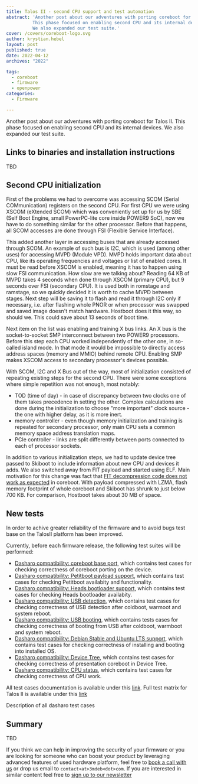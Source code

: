 ```yaml
---
title: Talos II - second CPU support and test automation
abstract: 'Another post about our adventures with porting coreboot for Talos II.
          This phase focused on enabling second CPU and its internal devices.
          We also expanded our test suite.'
cover: /covers/coreboot-logo.svg
author: krystian.hebel
layout: post
published: true
date: 2022-04-12
archives: "2022"

tags:
  - coreboot
  - firmware
  - openpower
categories:
  - Firmware

---
```


Another post about our adventures with porting coreboot for Talos II. This phase
focused on enabling second CPU and its internal devices. We also expanded our
test suite.

## Links to binaries and installation instructions

TBD

## Second CPU initialization

First of the problems we had to overcome was accessing SCOM (Serial
COMmunication) registers on the second CPU. For first CPU we were using XSCOM
(eXtended SCOM) which was conveniently set up for us by SBE (Self Boot Engine,
small PowerPC-lite core inside POWER9 SoC), now we have to do something similar
for the other processor. Before that happens, all SCOM accesses are done through
FSI (Flexible Service Interface).

This added another layer in accessing buses that are already accessed through
SCOM. An example of such bus is I2C, which is used (among other uses) for
accessing MVPD (Module VPD). MVPD holds important data about CPU, like its
operating frequencies and voltages or list of enabled cores. It must be read
before XSCOM is enabled, meaning it has to happen using slow FSI communication.
How slow are we talking about? Reading 64 KB of MVPD takes 4 seconds when done
through XSCOM (primary CPU), but 9 seconds over FSI (secondary CPU). It is used
both in romstage and ramstage, so we quickly decided it is worth to cache MVPD
between stages. Next step will be saving it to flash and read it through I2C
only if necessary, i.e. after flashing whole PNOR or when processor was swapped
and saved image doesn't match hardware. Hostboot does it this way, so should we.
This could save about 13 seconds of boot time.

Next item on the list was enabling and training X bus links. An X bus is the
socket-to-socket SMP interconnect between two POWER9 processors. Before this
step each CPU worked independently of the other one, in so-called island mode.
In that mode it would be impossible to directly access address spaces (memory
and MMIO) behind remote CPU. Enabling SMP makes XSCOM access to secondary
processor's devices possible.

With SCOM, I2C and X Bus out of the way, most of initialization consisted of
repeating existing steps for the second CPU. There were some exceptions where
simple repetition was not enough, most notably:

- TOD (time of day) - in case of discrepancy between two clocks one of them
  takes precedence in setting the other. Complex calculations are done during
  the initialization to choose "more important" clock source - the one with
  higher delay, as it is more inert.
- memory controller - even though memory initialization and training is repeated
  for secondary processor, only main CPU sets a common memory space address
  translation maps.
- PCIe controller - links are split differently between ports connected to each
  of processor sockets.

In addition to various initialization steps, we had to update device tree passed
to Skiboot to include information about new CPU and devices it adds. We also
switched away from FIT payload and started using ELF. Main motivation for this
change was fact that [FIT decompression code does not work as expected](https://mail.coreboot.org/hyperkitty/list/coreboot@coreboot.org/thread/6EZWU7YPUJE564GNCV7U32IXWPFTV7FB/)
in coreboot. With payload compressed with LZMA, flash memory footprint of whole
coreboot and Skiboot has shrunk to just below 700 KB. For comparison, Hostboot
takes about 30 MB of space.

## New tests

In order to achive greater reliability of the firmware and to avoid bugs test
base on the TalosII platform has been improved.

Currently, before each firmware release, the following test suites will be
performed:
- [Dasharo compatibility: coreboot base port][CBP], which contains test cases
  for checking correctness of coreboot porting on the device.
- [Dasharo compatibility: Petitboot payload support][PBT], which contains test
  cases for checking Petitboot availabity and functionality.
- [Dasharo compatibility: Heads bootloader support][HDS], which contains test
  cases for checking Heads bootloader availabity.
- [Dasharo compatibility: USB detection][USB], which contains test cases for
  checking correctness of USB detection after coldboot, warmoot and system
  reboot.
- [Dasharo compatibility: USB booting][UBB], which contains tests cases for
  checking correctness of booting from USB after coldboot, warmboot and system
  reboot.
- [Dasharo compatibility: Debian Stable and Ubuntu LTS support][LBT], which
  contains test cases for checking correctness of installing and booting into
  installed OS.
- [Dasharo compatibility: Device Tree][DVT], which contains test cases for
  checking correctness of presentation coreboot in Device Tree.
- [Dasharo compatibility: CPU status][CPU], which contains test cases for
  checking correctness of CPU work.

All test cases documentation is available under this [link][Tests].
Full test matrix for Talos II is available under this [link][Matrix]

[CBP]: https://docs.dasharo.com/unified-test-documentation/dasharo-compatibility/100-coreboot-base-port/
[PBT]: https://docs.dasharo.com/unified-test-documentation/dasharo-compatibility/31V-petitboot-payload-support/
[HDS]: https://docs.dasharo.com/unified-test-documentation/dasharo-compatibility/31U-heads-bootloader-support/
[USB]: https://docs.dasharo.com/unified-test-documentation/dasharo-compatibility/31O-usb-detect/
[UBB]: https://docs.dasharo.com/unified-test-documentation/dasharo-compatibility/31N-usb-boot/
[LBT]: https://docs.dasharo.com/unified-test-documentation/dasharo-compatibility/308-debian-stable-and-ubuntu-lts-support/
[DVT]: https://docs.dasharo.com/unified-test-documentation/dasharo-compatibility/31W-device-tree/
[CPU]: https://docs.dasharo.com/unified-test-documentation/dasharo-compatibility/31T-cpu-status/
[Tests]: https://docs.dasharo.com/unified-test-documentation/overview/
[Matrix]: https://docs.dasharo.com/variants/talos_2/test-matrix/

Description of all dasharo test cases

## Summary

TBD

If you think we can help in improving the security of your firmware or you are
looking for someone who can boost your product by leveraging advanced features
of used hardware platform, feel free to [book a call with us](https://calendly.com/3mdeb/consulting-remote-meeting)
or drop us email to `contact<at>3mdeb<dot>com`. If you are interested in similar
content feel free to [sign up to our newsletter](https://newsletter.3mdeb.com/subscription/PW6XnCeK6)
